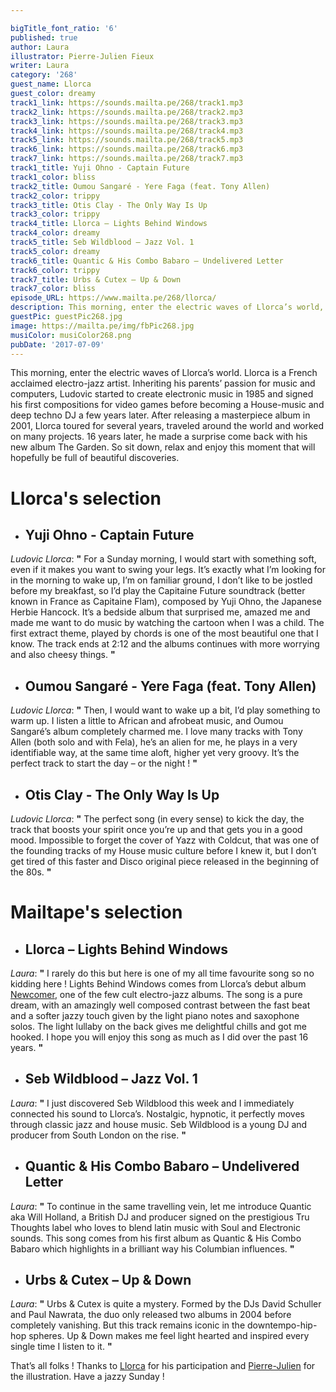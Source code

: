 ```yaml
---

bigTitle_font_ratio: '6'
published: true
author: Laura
illustrator: Pierre-Julien Fieux
writer: Laura
category: '268'
guest_name: Llorca
guest_color: dreamy
track1_link: https://sounds.mailta.pe/268/track1.mp3
track2_link: https://sounds.mailta.pe/268/track2.mp3
track3_link: https://sounds.mailta.pe/268/track3.mp3
track4_link: https://sounds.mailta.pe/268/track4.mp3
track5_link: https://sounds.mailta.pe/268/track5.mp3
track6_link: https://sounds.mailta.pe/268/track6.mp3
track7_link: https://sounds.mailta.pe/268/track7.mp3
track1_title: Yuji Ohno - Captain Future
track1_color: bliss
track2_title: Oumou Sangaré - Yere Faga (feat. Tony Allen)
track2_color: trippy
track3_title: Otis Clay - The Only Way Is Up
track3_color: trippy
track4_title: Llorca – Lights Behind Windows
track4_color: dreamy
track5_title: Seb Wildblood – Jazz Vol. 1
track5_color: dreamy
track6_title: Quantic & His Combo Babaro – Undelivered Letter
track6_color: trippy
track7_title: Urbs & Cutex – Up & Down
track7_color: bliss
episode_URL: https://www.mailta.pe/268/llorca/
description: This morning, enter the electric waves of Llorca’s world, a French acclaimed electro-jazz artist.
guestPic: guestPic268.jpg
image: https://mailta.pe/img/fbPic268.jpg
musiColor: musiColor268.png
pubDate: '2017-07-09'
---
```

This morning, enter the electric waves of Llorca’s world. Llorca is a French acclaimed electro-jazz artist. Inheriting his parents’ passion for music and computers, Ludovic started to create electronic music in 1985 and signed his first compositions for video games before becoming a House-music and deep techno DJ a few years later. After releasing a masterpiece album in 2001, Llorca toured for several years, traveled around the world and worked on many projects. 16 years later, he made a surprise come back with his new album The Garden. So sit down, relax and enjoy this moment that will hopefully be full of beautiful discoveries.


# **Llorca's selection**

+ ## Yuji Ohno - Captain Future
_Ludovic Llorca_: **"** For a Sunday morning, I would start with something soft, even if it makes you want to swing your legs. It’s exactly what I’m looking for in the morning to wake up, I’m on familiar ground, I don’t like to be jostled before my breakfast, so I’d play the Capitaine Future soundtrack (better known in France as Capitaine Flam), composed by Yuji Ohno, the Japanese Herbie Hancock. It’s a bedside album that surprised me, amazed me and made me want to do music by watching the cartoon when I was a child. The first extract theme, played by chords is one of the most beautiful one that I know. The track ends at 2:12 and the albums continues with more worrying and also cheesy things. **"** 

+ ## Oumou Sangaré - Yere Faga (feat. Tony Allen)
_Ludovic Llorca_: **"** Then, I would want to wake up a bit, I’d play something to warm up. I listen a little to African and afrobeat music, and Oumou Sangaré’s album completely charmed me. I love many tracks with Tony Allen (both solo and with Fela), he’s an alien for me, he plays in a very identifiable way, at the same time aloft, higher yet very groovy. It’s the perfect track to start the day – or the night ! **"** 

+ ## Otis Clay - The Only Way Is Up
_Ludovic Llorca_: **"** The perfect song (in every sense) to kick the day, the track that boosts your spirit once you’re up and that gets you in a good mood. Impossible to forget the cover of Yazz with Coldcut, that was one of the founding tracks of my House music culture before I knew it, but I don’t get tired of this faster and Disco original piece released in the beginning of the 80s. **"** 


# Mailtape's selection

+ ## Llorca – Lights Behind Windows
_Laura_: **"** I rarely do this but here is one of my all time favourite song so no kidding here ! Lights Behind Windows comes from Llorca’s debut album [Newcomer](https://soundcloud.com/llorcaofficial/sets/newcomer-2), one of the few cult electro-jazz albums. The song is a pure dream, with an amazingly well composed contrast between the fast beat and a softer jazzy touch given by the light piano notes and saxophone solos. The light lullaby on the back gives me delightful chills and got me hooked. I hope you will enjoy this song as much as I did over the past 16 years. **"**  

+ ## Seb Wildblood – Jazz Vol. 1
_Laura_: **"** I just discovered Seb Wildblood this week and I immediately connected his sound to Llorca’s. Nostalgic, hypnotic, it perfectly moves through classic jazz and house music. Seb Wildblood is a young DJ and producer from South London on the rise. **"** 

+ ## Quantic & His Combo Babaro – Undelivered Letter
_Laura_: **"** To continue in the same travelling vein, let me introduce Quantic aka Will Holland, a British DJ and producer signed on the prestigious Tru Thoughts label who loves to blend latin music with Soul and Electronic sounds. This song comes from his first album as Quantic & His Combo Babaro which highlights in a brilliant way his Columbian influences. **"** 

+ ## Urbs & Cutex – Up & Down
_Laura_: **"** Urbs & Cutex is quite a mystery. Formed by the DJs David Schuller and Paul Nawrata, the duo only released two albums in 2004 before completely vanishing. But this track remains iconic in the downtempo-hip-hop spheres. Up & Down makes me feel light hearted and inspired every single time I listen to it. **"** 


That’s all folks ! Thanks to [Llorca](https://soundcloud.com/llorcaofficial) for his participation and [Pierre-Julien](http://www.pierrejulienfieux.com/) for the illustration. Have a jazzy Sunday ! 

